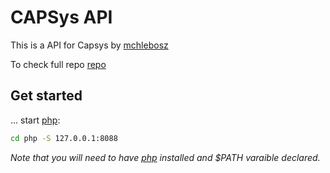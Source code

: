 

# CAPSys API

This is a API for Capsys by [mchlebosz](https://github.com/mchlebosz)

To check full repo [repo](https://github.com/mchlebosz/CAPSys_API)


## Get started

... start [php](https://www.php.net/):

```bash
cd php -S 127.0.0.1:8088
```
*Note that you will need to have [php](https://www.php.net/) installed and $PATH varaible declared.*


